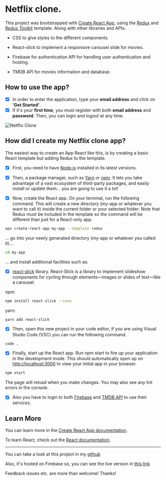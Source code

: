 # Netflix clone.

This project was bootstrapped with [Create React App](https://github.com/facebook/create-react-app), using the [Redux](https://redux.js.org/) and [Redux Toolkit](https://redux-toolkit.js.org/) template. Along with other libraries and APIs:

- CSS to give styles to the different components.

- React-slick to implement a responsive carousel slide for movies.

- Firebase for authentication API for handling user authentication and hosting.

- TMDB API for movies information and database.

## How to use the app?

- [x] In order to enter the application, type your **email address** and click on **'Get Started'**.
- [x] If it's your **first time**, you must register with both **email address** and **password**. Then, you can login and logout at any time.

![Netflix Clone](https://res.cloudinary.com/drpcjt13x/image/upload/v1667417973/Proyectos/Netflix%20clone/netflix-preview_jccvmk.jpg "Netflix Clone App")

## How did I create my Netflix clone app?

The easiest way to create an App React like this, is by creating a basic React template but adding Redux to the template.

- [x] First, you need to have [Node.js](https://nodejs.org/en/) installed in its latest versions.

- [x] Then, a package manager, such as [Yarn](https://yarnpkg.com/) or [npm](https://www.npmjs.com/). It lets you take advantage of a vast ecosystem of third-party packages, and easily install or update them... you are going to use it a lot!

- [x] Now, create the React app. On your terminal, run the following command. This will create a new directory (my-app or whatever you want to call it) inside the current folder or your selected folder. Note that Redux must be included in the template so the command will be different than just for a React-only app.

```bash
npx create-react-app my-app --template redux
```

... go into your newly generated directory (my-app or whatever you called it)...

```bash
cd my-app
```

... and install additional facilities such as:

- [x] [react-slick](https://react-slick.neostack.com/) library.
      React-Slick is a library to implement slideshow components for cycling through elements—images or slides of text—like a carousel.

npm:

```bash
npm install react-slick --save
```

yarn:

```bash
yarn add react-slick
```

- [x] Then, open this new project in your code editor, if you are using Visual Studio Code (VSC) you can run the following command.

```bash
code .
```

- [x] Finally, start up the React app. Run npm start to fire up your application in the development mode. This should automatically open up on [http://localhost:3000](http://localhost:3000) to view your initial app in your browser.

```bash
npm start
```

The page will reload when you make changes. You may also see any lint errors in the console.

- [x] Also you have to login to both [Firebase](https://firebase.google.com/) and [TMDB API](https://www.themoviedb.org/) to use their services.

## Learn More

You can learn more in the [Create React App documentation](https://facebook.github.io/create-react-app/docs/getting-started).

To learn React, check out the [React documentation](https://reactjs.org/).

---

You can take a look at this project in my [github](https://github.com/GuaciG/netflix-clone)

Also, it's hosted on Firebase so, you can see the live version in [this link](https://netflix-clone-3709a.web.app/)

Feedback issues etc. are more than welcome! Thanks!
